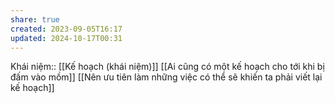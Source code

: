 ```yaml
---
share: true
created: 2023-09-05T16:17
updated: 2024-10-17T00:31
---
```

Khái niệm:: [[Kế hoạch (khái niệm)]]
[[Ai cũng có một kế hoạch cho tới khi bị đấm vào mồm]]
[[Nên ưu tiên làm những việc có thể sẽ khiến ta phải viết lại kế hoạch]]